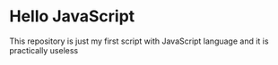 # Hello JavaScript

This repository is just my first script with JavaScript language and it is practically useless